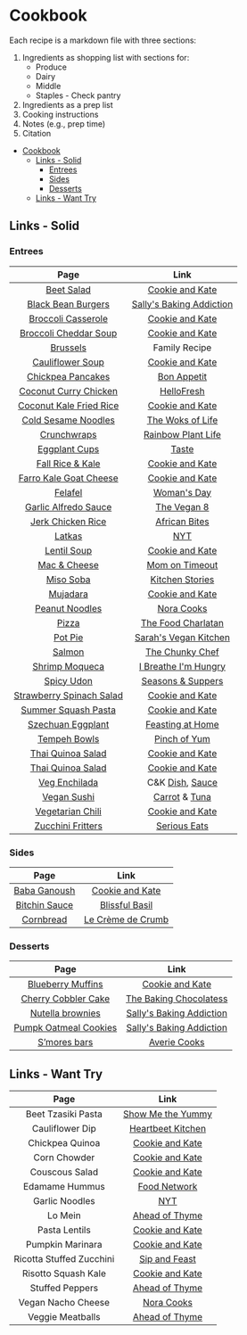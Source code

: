 # Cookbook<a name="cookbook"></a>

Each recipe is a markdown file with three sections:

1. Ingredients as shopping list with sections for:
    - Produce
    - Dairy
    - Middle
    - Staples - Check pantry
1. Ingredients as a prep list
1. Cooking instructions
1. Notes (e.g., prep time)
1. Citation

<!-- mdformat-toc start --slug=github --no-anchors --maxlevel=6 --minlevel=1 -->

- [Cookbook](#cookbook)
    - [Links - Solid](#links---solid)
        - [Entrees](#entrees)
        - [Sides](#sides)
        - [Desserts](#desserts)
    - [Links - Want Try](#links---want-try)

<!-- mdformat-toc end -->

## Links - Solid<a name="links---solid"></a>

### Entrees<a name="entrees"></a>

|                             Page                             |                                                                 Link                                                                 |
| :----------------------------------------------------------: | :----------------------------------------------------------------------------------------------------------------------------------: |
|            [Beet Salad](./1_Entrees/BeetSalad.md)            |                               [Cookie and Kate](https://cookieandkate.com/roasted-beet-salad-recipe/)                                |
|    [Black Bean Burgers](./1_Entrees/BlackBeanBurgers.md)     |                        [Sally's Baking Addiction](https://sallysbakingaddiction.com/best-black-bean-burgers/)                        |
| [Broccoli Casserole](./1_Entrees/BroccoliQuinoaCassarole.md) |                            [Cookie and Kate](https://cookieandkate.com/better-broccoli-casserole-recipe/)                            |
| [Broccoli Cheddar Soup](./1_Entrees/BroccoliCheddarSoup.md)  |              [Cookie and Kate](https://cookieandkate.com/broccoli-cheese-soup-recipe/#tasty-recipes-35739-jump-target)               |
|             [Brussels](./1_Entrees/Brussels.md)              |                                                            Family Recipe                                                             |
|      [Cauliflower Soup](./1_Entrees/CauliflowerSoup.md)      |                         [Cookie and Kate](https://cookieandkate.com/creamy-roasted-cauliflower-soup-recipe/)                         |
|     [Chickpea Pancakes](./1_Entrees/ChickpeaPancakes.md)     |                      [Bon Appetit](https://www.bonappetit.com/recipe/chickpea-pancakes-with-greens-and-cheese)                       |
|     [Coconut Curry Chicken](./1_Entrees/CoconutCurry.md)     |                   [HelloFresh](https://www.hellofresh.com/recipes/coconut-curry-chicken-5f0e135dc0902c28ff563aa3)                    |
|  [Coconut Kale Fried Rice](./1_Entrees/CoconutKaleRice.md)   |           [Cookie and Kate](https://cookieandkate.com/spicy-kale-and-coconut-fried-rice/#tasty-recipes-23595-jump-target)            |
|   [Cold Sesame Noodles](./1_Entrees/ColdSesameNoodles.md)    |                                  [The Woks of Life](https://thewoksoflife.com/cold-sesame-noodles/)                                  |
|          [Crunchwraps](./1_Entrees/Crunchwraps.md)           |                        [Rainbow Plant Life](https://rainbowplantlife.com/the-best-vegan-crunchwrap-supreme/)                         |
|         [Eggplant Cups](./1_Entrees/EggplantCups.md)         |                          [Taste](https://www.taste.com.au/recipes/individual-eggplant-parmigiana/gvwiks4a)                           |
|       [Fall Rice & Kale](./1_Entrees/FallRiceKale.md)        |                       [Cookie and Kate](https://cookieandkate.com/butternut-squash-wild-rice-stuffing-recipe/)                       |
|   [Farro Kale Goat Cheese](./1_Entrees/FarroGoatCheese.md)   |                          [Cookie and Kate](https://cookieandkate.com/farro-kale-goat-cheese-salad-recipe/)                           |
|              [Felafel](./1_Entrees/Falafel.md)               |             [Woman's Day](https://www.womansday.com/food-recipes/a32676061/chickpea-spinach-and-quinoa-patties-recipe/)              |
|     [Garlic Alfredo Sauce](./1_Entrees/GarlicAlfredo.md)     |                                   [The Vegan 8](https://thevegan8.com/vegan-garlic-alfredo-sauce/)                                   |
|     [Jerk Chicken Rice](./1_Entrees/JerkChickenRice.md)      |                          [African Bites](https://www.africanbites.com/one-pot-caribbean-jerk-chicken-rice/)                          |
|               [Latkas](./1_Entrees/Latkas.md)                |                               [NYT](https://cooking.nytimes.com/recipes/1015533-classic-potato-latkes)                               |
|           [Lentil Soup](./1_Entrees/LentilSoup.md)           |                                [Cookie and Kate](https://cookieandkate.com/best-lentil-soup-recipe/)                                 |
|           [Mac & Cheese](./1_Entrees/MacCheese.md)           |                      [Mom on Timeout](https://www.momontimeout.com/best-homemade-baked-mac-and-cheese-recipe/)                       |
|             [Miso Soba](./1_Entrees/MisoSoba.md)             |          [Kitchen Stories](https://www.kitchenstories.com/en/recipes/soba-noodles-with-miso-marinated-tofu-and-vegetables)           |
|             [Mujadara](./1_Entrees/Mujadara.md)              |                                    [Cookie and Kate](https://cookieandkate.com/mujaddara-recipe/)                                    |
|        [Peanut Noodles](./1_Entrees/PeanutNoodles.md)        |                                       [Nora Cooks](https://www.noracooks.com/peanut-noodles/)                                        |
|                [Pizza](./1_Entrees/Pizza.md)                 |                              [The Food Charlatan](https://thefoodcharlatan.com/homemade-pizza-recipe/)                               |
|               [Pot Pie](./1_Entrees/PotPie.md)               |                        [Sarah's Vegan Kitchen](https://sarahsvegankitchen.com/recipes/vegan-chicken-pot-pie/)                        |
|               [Salmon](./1_Entrees/Salmon.md)                |                             [The Chunky Chef](https://www.thechunkychef.com/baked-crusted-dijon-salmon/)                             |
|        [Shrimp Moqueca](./1_Entrees/ShrimpMoqueca.md)        |                      [I Breathe I'm Hungry](https://www.ibreatheimhungry.com/brazilian-shrimp-stew-moqueca-de/)                      |
|              [Spicy Udon](./1_Entrees/Udon.md)               |                [Seasons & Suppers](https://www.seasonsandsuppers.ca/15-minute-spicy-udon-vegetable-stir-fry/#recipe)                 |
| [Strawberry Spinach Salad](./1_Entrees/StrawberrySpinach.md) |                [Cookie and Kate](https://cookieandkate.com/strawberry-and-spinach-salad-with-quinoa-and-goat-cheese/)                |
|   [Summer Squash Pasta](./1_Entrees/SummerSquashPasta.md)    |                        [Cookie and Kate](https://cookieandkate.com/creamy-cherry-tomato-summer-squash-pasta/)                        |
|     [Szechuan Eggplant](./1_Entrees/SzechuanEggplant.md)     |                                 [Feasting at Home](https://www.feastingathome.com/chinese-eggplant/)                                 |
|          [Tempeh Bowls](./1_Entrees/TempehBowls.md)          |                           [Pinch of Yum](https://pinchofyum.com/fall-favorite-maple-mustard-tempeh-bowls)                            |
|     [Thai Quinoa Salad](./1_Entrees/ThaiQuinoaSalad.md)      |                            [Cookie and Kate](https://cookieandkate.com/thai-peanut-quinoa-salad-recipe/)                             |
|     [Thai Quinoa Salad](./1_Entrees/ThaiQuinoaSalad.md)      |                            [Cookie and Kate](https://cookieandkate.com/thai-peanut-quinoa-salad-recipe/)                             |
|     [Veg Enchilada](./1_Entrees/VegetarianEnchiladas.md)     |   C&K [Dish](https://cookieandkate.com/vegetarian-enchiladas-recipe/), [Sauce](https://cookieandkate.com/enchilada-sauce-recipe/)    |
|           [Vegan Sushi](./1_Entrees/VeganSushi.md)           | [Carrot](https://www.theedgyveg.com/2020/01/07/vegan-smoked-salmon/) & [Tuna](https://veganvvocals.com/2021/08/13/vegan-tuna-sushi/) |
|      [Vegetarian Chili](./1_Entrees/VegetarianChili.md)      |                                [Cookie and Kate](https://cookieandkate.com/vegetarian-chili-recipe/)                                 |
|     [Zucchini Fritters](./1_Entrees/ZucchiniFritters.md)     |              [Serious Eats](https://www.seriouseats.com/kolokithokeftedes-greek-zucchini-fritters-with-tzatziki-recipe)              |

<!--broc cheddar soup, tempeh bowls-->

### Sides<a name="sides"></a>

|                   Page                   |                                                      Link                                                      |
| :--------------------------------------: | :------------------------------------------------------------------------------------------------------------: |
| [Baba Ganoush](./2_Sides/BabaGanoush.md) |     [Cookie and Kate](https://cookieandkate.com/epic-baba-ganoush-recipe/#tasty-recipes-26511-jump-target)     |
| [Bitchin Sauce](./2_Sides/BitchinDip.md) |       [Blissful Basil](https://www.blissfulbasil.com/bitchin-sauce-copycat/#wprm-recipe-container-30640)       |
|   [Cornbread](./2_Sides/Cornbread.md)    | [Le Crème de Crumb](https://www.lecremedelacrumb.com/best-super-moist-cornbread/#wprm-recipe-container-27011) |

### Desserts<a name="desserts"></a>

|                             Page                             |                                                              Link                                                               |
| :----------------------------------------------------------: | :-----------------------------------------------------------------------------------------------------------------------------: |
|    [Blueberry Muffins](./3_Desserts/BlueberryMuffins.md)     |                             [Cookie and Kate](https://cookieandkate.com/healthy-blueberry-muffins/)                             |
|   [Cherry Cobbler Cake](./3_Desserts/CherryCobblerCake.md)   |                 [The Baking Chocolatess](https://www.thebakingchocolatess.com/sour-cherry-cobbler-coffee-cake/)                 |
|     [Nutella brownies](./3_Desserts/NutellaBrownies.md)      |                         [Sally's Baking Addiction](https://sallysbakingaddiction.com/nutella-brownies/)                         |
| [Pumpk Oatmeal Cookies](./3_Desserts/PumpkOatmealCookies.md) | [Sally's Baking Addiction](https://sallysbakingaddiction.com/chewy-pumpkin-oatmeal-chocolate-chip-cookies/#tasty-recipes-67515) |
|          [S’mores bars](./3_Desserts/SmoresBars.md)          |               [Averie Cooks](https://www.averiecooks.com/soft-and-gooey-loaded-smores-bars/#mv-creation-778-jtr)                |

## Links - Want Try<a name="links---want-try"></a>

|           Page           |                                                              Link                                                              |
| :----------------------: | :----------------------------------------------------------------------------------------------------------------------------: |
|    Beet Tzasiki Pasta    |                               [Show Me the Yummy](https://showmetheyummy.com/beet-pasta-recipe/)                               |
|     Cauliflower Dip      |                       [Heartbeet Kitchen](https://heartbeetkitchen.com/creamy-roasted-cauliflower-dip/)                        |
|     Chickpea Quinoa      |                       [Cookie and Kate](https://cookieandkate.com/herbed-quinoa-chickpea-salad-recipe/)                        |
|       Corn Chowder       |                          [Cookie and Kate](https://cookieandkate.com/vegetarian-corn-chowder-recipe/)                          |
|      Couscous Salad      |                       [Cookie and Kate](https://cookieandkate.com/mediterranean-couscous-salad-recipe/)                        |
|      Edamame Hummus      |             [Food Network](https://www.foodnetwork.com/recipes/food-network-kitchen/edamame-hummus-recipe-1928183)             |
|      Garlic Noodles      |           [NYT](https://cooking.nytimes.com/recipes/1023012-san-francisco-style-vietnamese-american-garlic-noodles)            |
|         Lo Mein          |                         [Ahead of Thyme](https://www.aheadofthyme.com/2017/04/easy-15-minute-lo-mein/)                         |
|      Pasta Lentils       |                      [Cookie and Kate](https://cookieandkate.com/hearty-spaghetti-with-lentils-marinara/)                      |
|     Pumpkin Marinara     |                          [Cookie and Kate](https://cookieandkate.com/creamy-pumpkin-marinara-recipe/)                          |
| Ricotta Stuffed Zucchini |                         [Sip and Feast](https://www.sipandfeast.com/ricotta-stuffed-zucchini/#recipe)                          |
|   Risotto Squash Kale    |                           [Cookie and Kate](https://cookieandkate.com/steel-cut-oat-risotto-recipe/)                           |
|     Stuffed Peppers      |                        [Ahead of Thyme](https://www.aheadofthyme.com/easy-vegan-stuffed-bell-peppers/)                         |
|    Vegan Nacho Cheese    |                             [Nora Cooks](https://www.noracooks.com/easy-vegan-nacho-cheese-sauce/)                             |
|     Veggie Meatballs     | [Ahead of Thyme](https://www.aheadofthyme.com/2016/03/quinoa-cauliflower-and-chickpea-vegetarian-meatballs-with-tahini-sauce/) |
